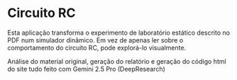 # Circuito RC
Esta aplicação transforma o experimento de laboratório estático descrito no PDF num simulador dinâmico. Em vez de apenas ler sobre o comportamento do circuito RC, pode explorá-lo visualmente. 

Análise do material original, geração do relatório e geração do código html do site tudo feito com Gemini 2.5 Pro (DeepResearch)


